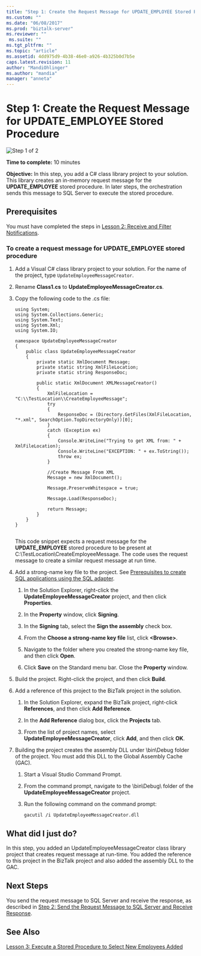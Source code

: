 ```yaml
---
title: "Step 1: Create the Request Message for UPDATE_EMPLOYEE Stored Procedure | Microsoft Docs"
ms.custom: ""
ms.date: "06/08/2017"
ms.prod: "biztalk-server"
ms.reviewer: ""
 ms.suite: ""
ms.tgt_pltfrm: ""
ms.topic: "article"
ms.assetid: 4dd975d9-4b38-46e0-a926-4b325b0d7b5e
caps.latest.revision: 11
author: "MandiOhlinger"
ms.author: "mandia"
manager: "anneta"
---
```

# Step 1: Create the Request Message for UPDATE_EMPLOYEE Stored Procedure
![Step 1 of 2](../../adapters-and-accelerators/adapter-sql/media/step-1of2.gif "Step_1of2")  
  
 **Time to complete:** 10 minutes  
  
 **Objective:** In this step, you add a C# class library project to your solution. This library creates an in-memory request message for the **UPDATE_EMPLOYEE** stored procedure. In later steps, the orchestration sends this message to SQL Server to execute the stored procedure.  
  
## Prerequisites  
 You must have completed the steps in [Lesson 2: Receive and Filter Notifications](../../adapters-and-accelerators/adapter-sql/lesson-2-receive-and-filter-notifications.md).  
  
### To create a request message for UPDATE_EMPLOYEE stored procedure  
  
1.  Add a Visual C# class library project to your solution. For the name of the project, type `UpdateEmployeeMessageCreator`.  
  
2.  Rename **Class1.cs** to **UpdateEmployeeMessageCreator.cs**.  
  
3.  Copy the following code to the .cs file:  
  
    ```  
    using System;  
    using System.Collections.Generic;  
    using System.Text;  
    using System.Xml;  
    using System.IO;  
  
    namespace UpdateEmployeeMessageCreator  
    {  
        public class UpdateEmployeeMessageCreator  
        {  
            private static XmlDocument Message;  
            private static string XmlFileLocation;  
            private static string ResponseDoc;  
  
            public static XmlDocument XMLMessageCreator()  
            {  
                XmlFileLocation = "C:\\TestLocation\\CreateEmployeeMessage";  
                try  
                {  
                    ResponseDoc = (Directory.GetFiles(XmlFileLocation, "*.xml", SearchOption.TopDirectoryOnly))[0];  
                }  
                catch (Exception ex)  
                {  
                    Console.WriteLine("Trying to get XML from: " + XmlFileLocation);  
                    Console.WriteLine("EXCEPTION: " + ex.ToString());  
                    throw ex;  
                }  
  
                //Create Message From XML  
                Message = new XmlDocument();  
  
                Message.PreserveWhitespace = true;  
  
                Message.Load(ResponseDoc);  
  
                return Message;  
            }  
        }  
    }  
  
    ```  
  
     This code snippet expects a request message for the **UPDATE_EMPLOYEE** stored procedure to be present at C:\TestLocation\CreateEmployeeMessage. The code uses the request message to create a similar request message at run time.  
  
4.  Add a strong-name key file to the project. See [Prerequisites to create SQL applications using the SQL adapter](../../adapters-and-accelerators/adapter-sql/prerequisites-to-create-sql-applications-using-the-sql-adapter.md).  
  
    1.  In the Solution Explorer, right-click the **UpdateEmployeeMessageCreator** project, and then click **Properties**.  
  
    2.  In the **Property** window, click **Signing**.  
  
    3.  In the **Signing** tab, select the **Sign the assembly** check box.  
  
    4.  From the **Choose a strong-name key file** list, click **\<Browse>**.  
  
    5.  Navigate to the folder where you created the strong-name key file, and then click **Open**.  
  
    6.  Click **Save** on the Standard menu bar. Close the **Property** window.  
  
5.  Build the project. Right-click the project, and then click **Build**.  
  
6.  Add a reference of this project to the BizTalk project in the solution.  
  
    1.  In the Solution Explorer, expand the BizTalk project, right-click **References**, and then click **Add Reference**.  
  
    2.  In the **Add Reference** dialog box, click the **Projects** tab.  
  
    3.  From the list of project names, select **UpdateEmployeeMessageCreator**, click **Add**, and then click **OK**.  
  
7.  Building the project creates the assembly DLL under \bin\Debug folder of the project. You must add this DLL to the Global Assembly Cache (GAC).  
  
    1.  Start a Visual Studio Command Prompt.  
  
    2.  From the command prompt, navigate to the \bin\Debug\ folder of the **UpdateEmployeeMessageCreator** project.  
  
    3.  Run the following command on the command prompt:  
  
        ```  
        gacutil /i UpdateEmployeeMessageCreator.dll  
        ```  
  
## What did I just do?  
 In this step, you added an UpdateEmployeeMessageCreator class library project that creates request message at run-time. You added the reference to this project in the BizTalk project and also added the assembly DLL to the GAC.  
  
## Next Steps  
 You send the request message to SQL Server and receive the response, as described in [Step 2: Send the Request Message to SQL Server and Receive Response](../../adapters-and-accelerators/adapter-sql/step-2-send-the-request-message-to-sql-server-and-receive-response.md).  
  
## See Also  
 [Lesson 3: Execute a Stored Procedure to Select New Employees Added](../../adapters-and-accelerators/adapter-sql/lesson-3-execute-a-stored-procedure-to-select-new-employees-added.md)